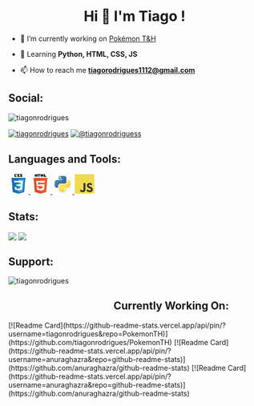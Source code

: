 <h1 align="center">Hi 👋 I'm Tiago !</h1>

- 🔭 I’m currently working on [Pokémon T&H](https://github.com/tiagonrodrigues/projeto-pokemon)

- 🌱 Learning **Python, HTML, CSS, JS**

- 📫 How to reach me **tiagorodrigues1112@gmail.com**

<h2 align="left">Social:</h2>
<p align="left"> <img src="https://komarev.com/ghpvc/?username=tiagonrodrigues&label=Profile%20views&color=brightgreen&style=flat" alt="tiagonrodrigues" /> </p>
<a href="https://twitter.com/tiagonrodrigues" target="_blank"><img align="center" src="https://cdn.jsdelivr.net/npm/simple-icons@5.7.0/icons/twitter.svg" alt="tiagonrodrigues" height="30" width="40" /></a>
<a href="https://instagram.com/tiagonrodriguess" target="_blank"><img align="center" src="https://cdn.jsdelivr.net/npm/simple-icons@5.7.0/icons/instagram.svg" alt="@tiagonrodriguess" height="30" width="40" /></a>
</p>

<h2 align="left">Languages and Tools:</h2>
<p align="left"> <a href="https://www.w3schools.com/css/" target="_blank"> <img src="https://raw.githubusercontent.com/devicons/devicon/master/icons/css3/css3-original-wordmark.svg" alt="css3" width="40" height="40"/> </a> <a href="https://www.w3.org/html/" target="_blank"> <img src="https://raw.githubusercontent.com/devicons/devicon/master/icons/html5/html5-original-wordmark.svg" alt="html5" width="40" height="40"/> </a> <a href="https://www.python.org" target="_blank"> <img src="https://raw.githubusercontent.com/devicons/devicon/master/icons/python/python-original.svg" alt="python" width="40" height="40"/> </a> <a href="https://developer.mozilla.org/en-US/docs/Web/JavaScript" target="_blank"> <img src="https://raw.githubusercontent.com/devicons/devicon/master/icons/javascript/javascript-original.svg" alt="javascript" width="40" height="40"/> </a> </p>

<div style="display: inline_block">
  <h2 align="left">Stats:</h2>
  <img align="center" height="180em" src="https://github-readme-stats.vercel.app/api?username=tiagonrodrigues&show_icons=true&theme=tokyonight&include_all_commits=true&count_private=true"/>
  <img align="center" height="180em" src="https://github-readme-stats.vercel.app/api/top-langs/?username=tiagonrodrigues&layout=compact&langs_count=16&theme=tokyonight"/>
</div>

<h2 align="left">Support:</h2>
<p><a href="https://www.buymeacoffee.com/tiagonrodrigues"> <img align="left" src="https://cdn.buymeacoffee.com/buttons/v2/default-yellow.png" height="50" width="210" alt="tiagonrodrigues" /></a></p><br>

<h2 align="left">Currently Working On:</h2>
[![Readme Card](https://github-readme-stats.vercel.app/api/pin/?username=tiagonrodrigues&repo=PokemonTH)](https://github.com/tiagonrodrigues/PokemonTH)
[![Readme Card](https://github-readme-stats.vercel.app/api/pin/?username=anuraghazra&repo=github-readme-stats)](https://github.com/anuraghazra/github-readme-stats)
[![Readme Card](https://github-readme-stats.vercel.app/api/pin/?username=anuraghazra&repo=github-readme-stats)](https://github.com/anuraghazra/github-readme-stats)
